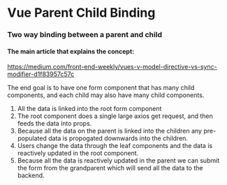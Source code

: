 # Vue Parent Child Binding
### Two way binding between a parent and child

#### The main article that explains the concept:
https://medium.com/front-end-weekly/vues-v-model-directive-vs-sync-modifier-d1f83957c57c

The end goal is to have one form component that has many child components, and each child may also have many child components.
1. All the data is linked into the root form component
1. The root component does a single large axios get request, and then feeds the data into props.
1. Because all the data on the parent is linked into the children any pre-populated data is propogated downwards into the children.
1. Users change the data through the leaf components and the data is reactively updated in the root component.
1. Because all the data is reactively updated in the parent we can submit the form from the grandparent which will send all the data to the backend.
